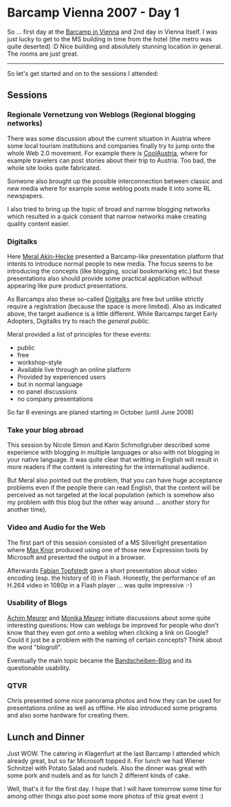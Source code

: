 # Barcamp Vienna 2007 - Day 1

So ... first day at the [Barcamp in Vienna](http://www.barcamp.at/BarCamp_Vienna_September_2007) and 2nd day in Vienna itself. I was just lucky to get to the MS building in time from the hotel (the metro was quite deserted) :D Nice building and absolutely stunning location in general. The rooms are just great.

-------------------------------

So let's get started and on to the sessions I attended:

## Sessions

### Regionale Vernetzung von Weblogs (Regional blogging networks)

There was some discussion about the current situation in Austria where some local tourism institutions and companies finally try to jump onto the whole Web 2.0 movement. For example there is [CoolAustria](http://coolaustria.com), where for example travelers can post stories about their trip to Austria. Too bad, the whole site looks quite fabricated.

Someone also brought up the possible interconnection between classic and new media where for example some weblog posts made it into some RL newspapers.

I also tried to bring up the topic of broad and narrow blogging networks which resulted in a quick consent that narrow networks make creating quality content easier.


### Digitalks

Here [Meral Akin-Hecke][] presented a Barcamp-like presentation platform that intents to introduce normal people to new media. The focus seems to be introducing the concepts (like blogging, social bookmarking etc.) but these presentations also should provide some practical application without appearing like pure product presentations.

As Barcamps also these so-called [Digitalks](http://digitalks.at) are free but unlike strictly require a registration (because the space is more limited). Also as indicated above, the target audience is a little different. While Barcamps target Early Adopters, Digitalks try to reach the *general public*.

Meral provided a list of principles for these events:

* public
* free
* workshop-style
* Available live through an online platform
* Provided by experienced users
* but in normal language
* no panel discussions
* no company presentations
    
So far 8 evenings are planed starting in October (until June 2008)


### Take your blog abroad

This session by Nicole Simon and Karin Schmollgruber described some experience with blogging in multiple languages or also with not blogging in your native language. It was quite clear that writting in English will result in more readers if the content is interesting for the international audience.

But Meral also pointed out the problem, that you can have huge acceptance problems even if the people there can read English, that the content will be perceived as not targeted at the local population (which is somehow also my problem with this blog but the other way around ... another story for another time).


### Video and Audio for the Web

The first part of this session consisted of a MS Silverlight presentation where [Max Knor][] produced using one of those new Expression tools by Microsoft and presented the output in a browser.

Afterwards [Fabian Topfstedt][] gave a short presentation about video encoding (esp. the history of it) in Flash. Honestly, the performance of an H.264 video in 1080p in a Flash player ... was quite impressive :-)

### Usability of Blogs

[Achim Meurer][] and [Monika Meurer][] initiate discussions about some quite interesting questions: How can weblogs be improved for people who don't know that they even got onto a weblog when clicking a link on Google? Could it just be a problem with the naming of certain concepts? Think about the word "blogroll".

Eventually the main topic became the [Bandscheiben-Blog][] and its questionable usability.

### QTVR

Chris presented some nice panorama photos and how they can be used for presentations online as well as offline. He also introduced some programs and also some hardware for creating them.


## Lunch and Dinner

Just WOW. The catering in Klagenfurt at the last Barcamp I attended which already great, but so far Microsoft topped it. For lunch we had Wiener Schnitzel with Potato Salad and nudels. Also the dinner was great with some pork and nudels and as for lunch 2 different kinds of cake.

Well, that's it for the first day. I hope that I will have tomorrow some time for among other things also post some more photos of this great event :)


[Meral Akin-Hecke]: https://www.xing.com/profile/Meral_AkinHecke
[Fabian Topfstedt]: http://topfstedt.de/
[Max Knor]: http://blogs.msdn.com/knom/
[Achim Meurer]: http://www.almstudio.at/
[Monika Meurer]: http://www.soisses.at/
[Bandscheiben-Blog]: http://www.starker-ruecken.com/bandscheibenblog/
